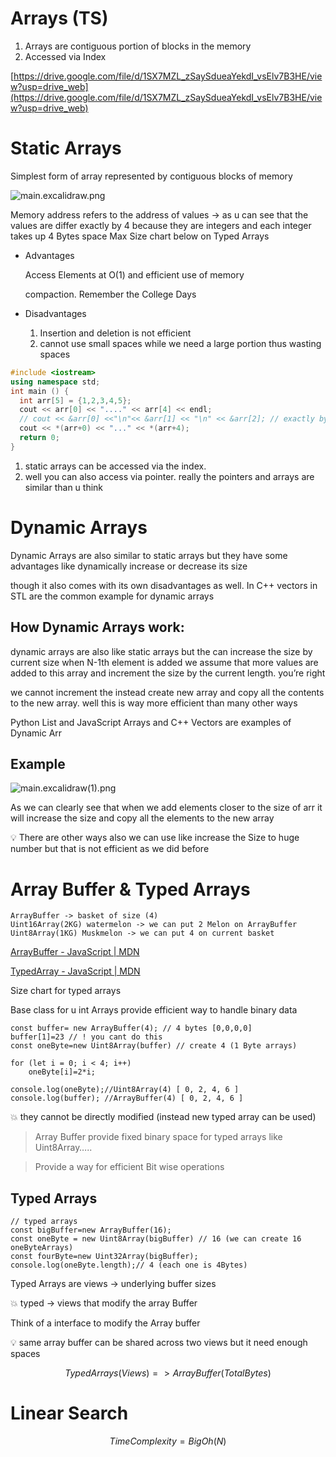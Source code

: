 # Arrays (TS)

1. Arrays are contiguous portion of blocks in the memory
2. Accessed via Index

[https://drive.google.com/file/d/1SX7MZL_zSaySdueaYekdI_vsElv7B3HE/view?usp=drive_web](https://drive.google.com/file/d/1SX7MZL_zSaySdueaYekdI_vsElv7B3HE/view?usp=drive_web)

# Static Arrays

Simplest form of array represented by contiguous blocks of memory

![main.excalidraw.png](main.excalidraw.png)

Memory address refers to the address of values → as u can see that the values are differ exactly by 4  because they are integers and each integer takes up 4 Bytes space Max Size chart below on Typed Arrays

- Advantages
    
    Access Elements at O(1) and efficient use of memory
    
    compaction. Remember the College Days
    
- Disadvantages
    1. Insertion and deletion is not efficient
    2. cannot use small spaces while we need a large portion thus wasting spaces

```cpp
#include <iostream>
using namespace std;
int main () {
  int arr[5] = {1,2,3,4,5};
  cout << arr[0] << "...." << arr[4] << endl;
  // cout << &arr[0] <<"\n"<< &arr[1] << "\n" << &arr[2]; // exactly by 4
  cout << *(arr+0) << "..." << *(arr+4);
  return 0;
}
```

1. static arrays can be accessed via the index.
2. well you can also access via pointer. really the pointers and arrays are similar than u think

# Dynamic Arrays

Dynamic Arrays are also similar to static arrays but they have some advantages like dynamically increase or decrease its size

though it also comes with its own disadvantages as well. In C++ vectors in STL are the common example for dynamic arrays

## How Dynamic Arrays work:

dynamic arrays are also like static arrays but the can increase the size by current size when N-1th element is added we assume that more values are added to this array and increment the size by the current length. you’re right

we cannot increment the instead create new array and copy all the contents to the new array. well this is way more efficient than many other ways

Python List and JavaScript Arrays and C++ Vectors are examples of Dynamic Arr

## Example

![main.excalidraw(1).png](main.excalidraw(1).png)

As we can clearly see that when we add elements closer to the size of arr it will increase the size and copy all the elements to the new array

<aside>
💡 There are other ways also we can use like increase the Size to huge number but that is not efficient as we did before

</aside>

# Array Buffer & Typed Arrays

```tsx
ArrayBuffer -> basket of size (4)
Uint16Array(2KG) watermelon -> we can put 2 Melon on ArrayBuffer
Uint8Array(1KG) Muskmelon -> we can put 4 on current basket
```

[ArrayBuffer - JavaScript | MDN](https://developer.mozilla.org/en-US/docs/Web/JavaScript/Reference/Global_Objects/ArrayBuffer)

[TypedArray - JavaScript | MDN](https://developer.mozilla.org/en-US/docs/Web/JavaScript/Reference/Global_Objects/TypedArray)

Size chart for typed arrays

Base class for u int<size> Arrays provide efficient way to handle binary data

```tsx
const buffer= new ArrayBuffer(4); // 4 bytes [0,0,0,0]
buffer[1]=23 // ! you cant do this
const oneByte=new Uint8Array(buffer) // create 4 (1 Byte arrays)

for (let i = 0; i < 4; i++) 
    oneByte[i]=2*i;

console.log(oneByte);//Uint8Array(4) [ 0, 2, 4, 6 ]
console.log(buffer); //ArrayBuffer(4) [ 0, 2, 4, 6 ]
```

<aside>
💥 they cannot be directly modified (instead new typed array can be used)

</aside>

> Array Buffer provide fixed binary space for typed arrays like Uint8Array…..
> 

> Provide a way for efficient Bit wise operations
> 

## Typed Arrays

```tsx
// typed arrays
const bigBuffer=new ArrayBuffer(16);
const oneByte = new Uint8Array(bigBuffer) // 16 (we can create 16 oneByteArrays)
const fourByte=new Uint32Array(bigBuffer);
console.log(oneByte.length);// 4 (each one is 4Bytes)
```

Typed Arrays are views → underlying buffer sizes

<aside>
💥 typed → views that modify the array Buffer

</aside>

Think of a interface to modify the Array buffer

<aside>
💡 same array buffer can be shared across two views but it need enough spaces

</aside>

$$
Typed Arrays (Views) => ArrayBuffer(TotalBytes)
$$

# Linear Search

$$
Time Complexity=BigOh(N) 
$$